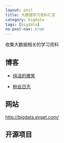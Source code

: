 ```yaml
---
layout: post
title: 大数据学习资料汇总
category: bigdata
tags: [bigdata]
no-post-nav: true
---
```



收集大数据相关的学习资料


## 博客

- [纯洁的微笑](http://www.ityouknow.com)

- [粉丝日志](http://blog.fens.me/series-hadoop-family/)


## 网站

http://bigdata.evget.com/


## 开源项目